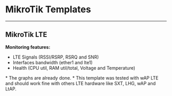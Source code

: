 # MikroTik Templates
---

## MikroTik LTE
**Monitoring features:**
- LTE Signals (RSSI/RSRP, RSRQ and SNR)
- Interfaces bandwidth (ether1 and lte1)
- Health (CPU util, RAM util/total, Voltage and Temperature)

\* The graphs are already done.
\* This template was tested with wAP LTE and should work fine with others LTE hardware like SXT, LHG, wAP and LtAP.
